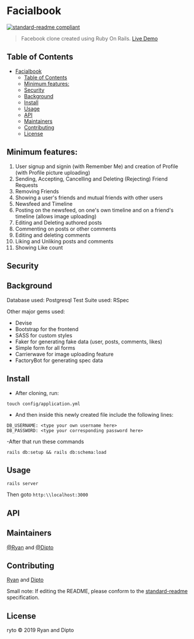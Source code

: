 # Facialbook

[![standard-readme compliant](https://img.shields.io/badge/standard--readme-OK-green.svg?style=flat-square)](https://github.com/RichardLitt/standard-readme)

> Facebook clone created using Ruby On Rails. [Live Demo](https://facials.herokuapp.com)

## Table of Contents

- [Facialbook](#facialbook)
  - [Table of Contents](#table-of-contents)
  - [Minimum features:](#minimum-features)
  - [Security](#security)
  - [Background](#background)
  - [Install](#install)
  - [Usage](#usage)
  - [API](#api)
  - [Maintainers](#maintainers)
  - [Contributing](#contributing)
  - [License](#license)

## Minimum features:

1. User signup and signin (with Remember Me) and creation of Profile (with Profile picture uploading)
2. Sending, Accepting, Cancelling and Deleting (Rejecting) Friend Requests
3. Removing Friends
4. Showing a user's friends and mutual friends with other users
5. Newsfeed and Timeline
6. Posting on the newsfeed, on one's own timeline and on a friend's timeline (allows image uploading)
7. Editing and Deleting authored posts
8. Commenting on posts or other comments
9. Editing and deleting comments
10. Liking and Unliking posts and comments
11. Showing Like count

## Security

## Background

Database used: Postgresql
Test Suite used: RSpec

Other major gems used:

- Devise
- Bootstrap for the frontend
- SASS for custom styles
- Faker for generating fake data (user, posts, comments, likes)
- Simple form for all forms
- Carrierwave for image uploading feature
- FactoryBot for generating spec data

## Install

- After cloning, run:

```
touch config/application.yml
```

- And then inside this newly created file include the following lines:

```
DB_USERNAME: <type your own username here>
DB_PASSWORD: <type your corresponding password here>
```

-After that run these commands

```
rails db:setup && rails db:schema:load
```

## Usage

```
rails server
```

Then goto `http:\\localhost:3000`

## API

## Maintainers

[@Ryan](https://github.com/rvvergara) and [@Dipto](https://github.com/dipto0321)

## Contributing

[Ryan](https://github.com/rvvergara) and [Dipto](https://github.com/dipto0321)

Small note: If editing the README, please conform to the [standard-readme](https://github.com/RichardLitt/standard-readme) specification.

## License

ryto © 2019 Ryan and Dipto
